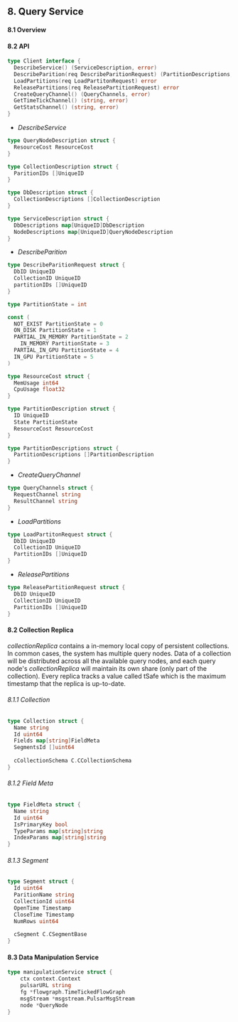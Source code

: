 

## 8. Query Service



#### 8.1 Overview



#### 8.2 API

```go
type Client interface {
  DescribeService() (ServiceDescription, error)
  DescribeParition(req DescribeParitionRequest) (PartitionDescriptions, error)
  LoadPartitions(req LoadPartitonRequest) error
  ReleasePartitions(req ReleasePartitionRequest) error
  CreateQueryChannel() (QueryChannels, error)
  GetTimeTickChannel() (string, error)
  GetStatsChannel() (string, error)
}
```



* *DescribeService*

```go
type QueryNodeDescription struct {
  ResourceCost ResourceCost 
}

type CollectionDescription struct {
  ParitionIDs []UniqueID
}

type DbDescription struct {
  CollectionDescriptions []CollectionDescription
}

type ServiceDescription struct {
  DbDescriptions map[UniqueID]DbDescription
  NodeDescriptions map[UniqueID]QueryNodeDescription
}
```



* *DescribeParition*

```go
type DescribeParitionRequest struct {
  DbID UniqueID
  CollectionID UniqueID
  partitionIDs []UniqueID
}

type PartitionState = int

const (
  NOT_EXIST PartitionState = 0
  ON_DISK PartitionState = 1
  PARTIAL_IN_MEMORY PartitionState = 2
	IN_MEMORY PartitionState = 3
  PARTIAL_IN_GPU PartitionState = 4
  IN_GPU PartitionState = 5
)

type ResourceCost struct {
  MemUsage int64
  CpuUsage float32
}

type PartitionDescription struct {
  ID UniqueID
  State PartitionState
  ResourceCost ResourceCost
}

type PartitionDescriptions struct {
  PartitionDescriptions []PartitionDescription
}
```



* *CreateQueryChannel*

```go
type QueryChannels struct {
  RequestChannel string
  ResultChannel string
}
```



* *LoadPartitions*

```go
type LoadPartitonRequest struct {
  DbID UniqueID
  CollectionID UniqueID
  PartitionIDs []UniqueID
}
```



* *ReleasePartitions*

```go
type ReleasePartitionRequest struct {
  DbID UniqueID
  CollectionID UniqueID
  PartitionIDs []UniqueID
}
```





#### 8.2 Collection Replica

$collectionReplica$ contains a in-memory local copy of persistent collections. In common cases, the system has multiple query nodes. Data of a collection will be distributed across all the available query nodes, and each query node's $collectionReplica$ will maintain its own share (only part of the collection).
Every replica tracks a value called tSafe which is the maximum timestamp that the replica is up-to-date.

###### 8.1.1 Collection

``` go
type Collection struct {
  Name string
  Id uint64
  Fields map[string]FieldMeta
  SegmentsId []uint64
  
  cCollectionSchema C.CCollectionSchema
}
```



###### 8.1.2 Field Meta

```go
type FieldMeta struct {
  Name string
  Id uint64
  IsPrimaryKey bool
  TypeParams map[string]string
  IndexParams map[string]string
}
```



###### 8.1.3 Segment

``` go
type Segment struct {
  Id uint64
  ParitionName string
  CollectionId uint64
  OpenTime Timestamp
  CloseTime Timestamp
  NumRows uint64
  
  cSegment C.CSegmentBase
}
```



#### 8.3 Data Manipulation Service



```go
type manipulationService struct {
	ctx context.Context
	pulsarURL string
	fg *flowgraph.TimeTickedFlowGraph
	msgStream *msgstream.PulsarMsgStream
	node *QueryNode
}
```



